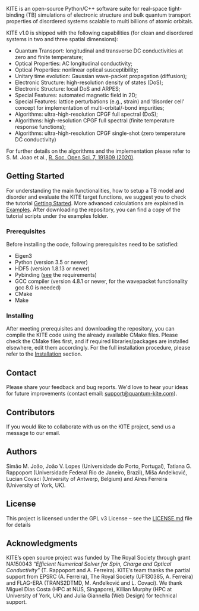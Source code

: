 KITE is an open-source Python/C++ software suite for real-space tight-binding (TB) simulations of electronic structure and bulk quantum transport properties of disordered systems scalable to multi billions of atomic orbitals.

KITE v1.0 is shipped with the following capabilities (for clean and disordered systems in two and three spatial dimensions):

* Quantum Transport: longitudinal and transverse DC conductivities at zero and finite temperature;
* Optical Properties: AC longitudinal conductivity;
* Optical Properties: nonlinear optical susceptibility;
* Unitary time evolution: Gaussian wave-packet propagation (diffusion);
* Electronic Structure: high-resolution density of states (DoS);
* Electronic Structure: local DoS and ARPES;
* Special Features: automated magnetic field in 2D;
* Special Features: lattice perturbations (e.g., strain) and ‘disorder cell’ concept for implementation of multi-orbital/-bond impurities;
* Algorithms: ultra-high-resolution CPGF full spectral (DoS);
* Algorithms: high-resolution CPGF full spectral (finite temperature response functions);
* Algorithms: ultra-high-resolution CPGF single-shot (zero temperature DC conductivity)

For further details on the algorithms and the implementation please refer to S. M. Joao et al., [R. Soc. Open Sci. 7, 191809 (2020)](https://royalsocietypublishing.org/doi/full/10.1098/rsos.191809).

## Getting Started

For understanding the main functionalities, how to setup a TB model and disorder and evaluate the KITE target functions, we suggest you to check the tutorial [Getting Started](../tutorial/index.md).
More advanced calculations are explained in [Examples](../tutorial/examples). After downloading the repository, you can find a copy of the tutorial scripts under the examples folder.

### Prerequisites

Before installing the code, following prerequisites need to be satisfied:

* Eigen3
* Python (version 3.5 or newer)
* HDF5 (version 1.8.13 or newer)
* Pybinding ([see](https://github.com/dean0x7d/pybinding) the requirements)
* GCC compiler (version 4.8.1 or newer, for the wavepacket functionality gcc 8.0 is needed)
* CMake
* Make

### Installing

After meeting prerequisites and downloading the repository, you can compile the KITE code using the already available CMake files. Please check the CMake files first, and if required libraries/packages are installed elsewhere, edit them accordingly. For the full installation procedure, please refer to the [Installation](../installation.md) section.

## Contact 

Please share your feedback and bug reports.
We'd love to hear your ideas for future improvements (contact email: support@quantum-kite.com).

## Contributors

If you would like to collaborate with us on the KITE project, send us a message to our email.

## Authors

Simão M. João, João V. Lopes (Universidade do Porto, Portugal), Tatiana G. Rappoport (Universidade Federal Rio de Janeiro, Brazil), Miša Anđelković, Lucian Covaci (University of Antwerp, Belgium) and Aires Ferreira (University of York, UK).

## License

This project is licensed under the GPL v3 License – see the [LICENSE.md](LICENSE.md) file for details

## Acknowledgments

KITE’s open source project was funded by The Royal Society through grant NA150043 *“Efficient Numerical Solver for Spin, Charge and Optical Conductivity”* (T. Rappoport and A. Ferreira). KITE’s team thanks the partial support from EPSRC (A. Ferreira), The Royal Society (UF130385, A. Ferreira) and FLAG-ERA (TRANS2DTMD, M. Anđelković and L. Covaci). We thank Miguel Dias Costa (HPC at NUS, Singapore), Killian Murphy (HPC at University of York, UK) and Julia Giannella (Web Design) for technical support.

[contact]: #contact
